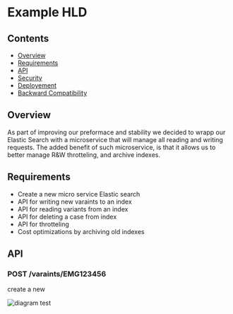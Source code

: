 # Example HLD

## Contents

* [Overview](##Overview)
* [Requirements](##requirements)
* [API](##api) 
* [Security](##security) 
* [Deployement](##deployement) 
* [Backward Compatibility](##backward-compatibility) 


## Overview 
As part of improving our preformace and stability we decided to wrapp our Elastic Search with a microservice that will manage all reading and writing requests. 
The added benefit of such microservice, is that it allows us to better manage R&W throtteling, and archive indexes.


## Requirements
* Create a new micro service Elastic search
* API for writing new varaints to an index
* API for reading variants from an index
* API for deleting a case from index
* API for throtteling 
* Cost optimizations by archiving old indexes


## API 

### POST /varaints/EMG123456
create a new  



![diagram](http://www.plantuml.com/plantuml/svg/1S513WCX20NGVK_H7g2oxsse4YKHDV3997FwUU-ZgyviaZxV0pZn8tA-IbUC_6U8rxqW2wLk8pR5LsvdWWJ8E21EJRaxMpapxVK0)
test
